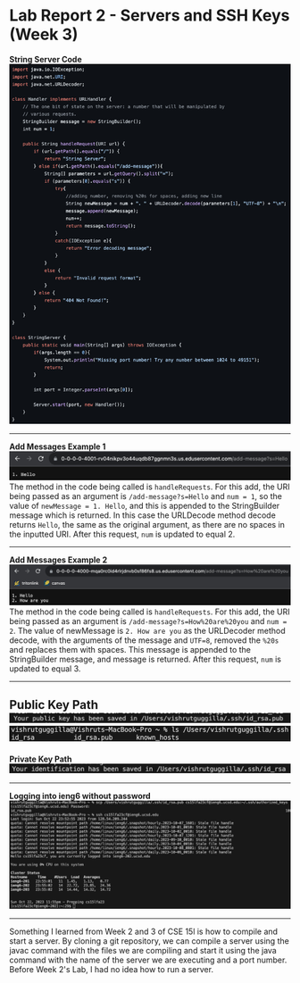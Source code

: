 # Lab Report 2 - Servers and SSH Keys (Week 3)
**String Server Code**  \
![Image](StringServerCode2.png)  

---

**Add Messages Example 1** \
![Image](AddMessage1.png)  \
The method in the code being called is `handleRequests`. For this add, the URI being passed as an argument is `/add-message?s=Hello` and `num = 1`, so the value of `newMessage = 1. Hello`, and this is appended to the StringBuilder message which is returned. In this case the URLDecode method decode returns `Hello`, the same as the original argument, as there are no spaces in the inputted URI. After this request, `num` is updated to equal 2. 

---

**Add Messages Example 2** \
![Image](AddMessage3.png)  \
The method in the code being called is `handleRequests`. For this add, the URI being passed as an argument is `/add-message?s=How%20are%20you`
 and `num = 2`. The value of newMessage is `2. How are you` as the URLDecoder method decode, with the arguments of the message and `UTF=8`, removed the `%20s` and replaces them with spaces. This message is appended to the StringBuilder message, and message is returned. After this request, `num` is updated to equal 3. 

---

**Public Key Path** \
![Image](PublicKey.png)  
![Image](PublicKeyls.png)
---

**Private Key Path** \
![Image](PrivateKey.png)  

---

**Logging into ieng6 without password** \
![Image](LoginNoPw.png)  

---

Something I learned from Week 2 and 3 of CSE 15l is how to compile and start a server. By cloning a git repository, we can compile a server using the javac command with the files we are compiling and start it using the java command with the name of the server we are executing and a port number. Before Week 2's Lab, I had no idea how to run a server.
